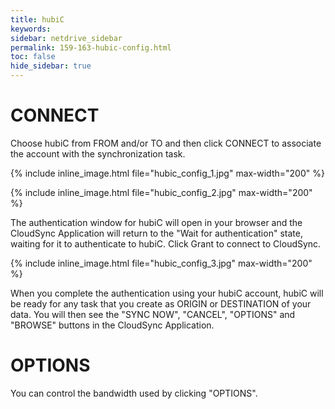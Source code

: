 ```yaml
---
title: hubiC
keywords:
sidebar: netdrive_sidebar
permalink: 159-163-hubic-config.html
toc: false
hide_sidebar: true
---
```


CONNECT
==================
Choose hubiC from FROM and/or TO and then click CONNECT to associate the account with the synchronization task.


{% include inline_image.html file="hubic_config_1.jpg" max-width="200" %}


{% include inline_image.html file="hubic_config_2.jpg" max-width="200" %}


The authentication window for hubiC will open in your browser and the CloudSync Application will return to the "Wait for authentication" state, waiting for it to authenticate to hubiC. Click Grant to connect to CloudSync.


{% include inline_image.html file="hubic_config_3.jpg" max-width="200" %}

When you complete the authentication using your hubiC account, hubiC will be ready for any task that you create as ORIGIN or DESTINATION of your data. You will then see the "SYNC NOW", "CANCEL", "OPTIONS" and "BROWSE" buttons in the CloudSync Application.


OPTIONS
==================
You can control the bandwidth used by clicking "OPTIONS".

     